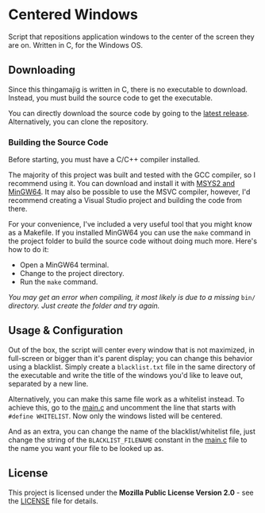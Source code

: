 # Centered Windows

Script that repositions application windows to the center of the screen they are on.
Written in C, for the Windows OS.

## Downloading

Since this thingamajig is written in C, there is no executable to download.
Instead, you must build the source code to get the executable.

You can directly download the source code by going to the [latest release](releases).
Alternatively, you can clone the repository.

### Building the Source Code

Before starting, you must have a C/C++ compiler installed.

The majority of this project was built and tested with the GCC compiler, so I recommend using it.
You can download and install it with [MSYS2 and MinGW64](https://www.msys2.org/).
It may also be possible to use the MSVC compiler, however, I'd recommend creating a Visual Studio project and building the code from there.

For your convenience, I've included a very useful tool that you might know as a Makefile. If you installed MinGW64 you can use the `make` command in the project folder to build the source code without doing much more. Here's how to do it:
- Open a MinGW64 terminal.
- Change to the project directory.
- Run the `make` command.

_You may get an error when compiling, it most likely is due to a missing_ `bin/` _directory. Just create the folder and try again._

## Usage & Configuration

Out of the box, the script will center every window that is not maximized, in full-screen or bigger than it's parent display; you can change this behavior using a blacklist. Simply create a `blacklist.txt` file in the same directory of the executable and write the title of the windows you'd like to leave out, separated by a new line.

Alternatively, you can make this same file work as a whitelist instead. To achieve this, go to the [main.c](src/main.c) and uncomment the line that starts with `#define WHITELIST`. Now only the windows listed will be centered.

And as an extra, you can change the name of the blacklist/whitelist file, just change the string of the `BLACKLIST_FILENAME` constant in the [main.c](src/main.c) file to the name you want your file to be looked up as.

## License

This project is licensed under the **Mozilla Public License Version 2.0** - see the [LICENSE](LICENSE) file for details.
